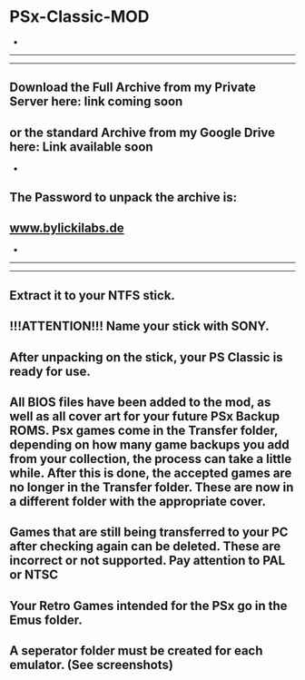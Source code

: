 # PSx-Classic-MOD
-
-----------------
-----------------
Download the Full Archive from my Private Server here: link coming soon
-
or the standard Archive from my Google Drive here: Link available soon
-
-
The Password to unpack the archive is: 
-
www.bylickilabs.de
-
-
-------------------
-------------------
Extract it to your NTFS stick.
------------------------------
!!!ATTENTION!!! 
Name your stick with SONY.
-
After unpacking on the stick, your PS Classic is ready for use.
-
All BIOS files have been added to the mod, as well as all cover art for your future PSx Backup ROMS. Psx games come in the Transfer folder, depending on how many game backups you add from your collection, the process can take a little while. After this is done, the accepted games are no longer in the Transfer folder. These are now in a different folder with the appropriate cover.
-
Games that are still being transferred to your PC after checking again can be deleted. These are incorrect or not supported. Pay attention to PAL or NTSC
-
Your Retro Games intended for the PSx go in the Emus folder.
-
A seperator folder must be created for each emulator. 
(See screenshots)
-
